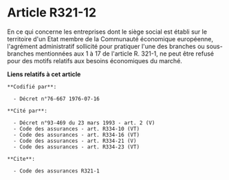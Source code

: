 # Article R321-12

En ce qui concerne les entreprises dont le siège social est établi sur le territoire d'un Etat membre de la Communauté
économique européenne, l'agrément administratif sollicité pour pratiquer l'une des branches ou sous-branches mentionnées aux
1 à 17 de l'article R. 321-1, ne peut être refusé pour des motifs relatifs aux besoins économiques du marché.

**Liens relatifs à cet article**

	**Codifié par**:

	  - Décret n°76-667 1976-07-16

	**Cité par**:

	  - Décret n°93-469 du 23 mars 1993 - art. 2 (V)
	  - Code des assurances - art. R334-10 (VT)
	  - Code des assurances - art. R334-16 (VT)
	  - Code des assurances - art. R334-21 (V)
	  - Code des assurances - art. R334-23 (VT)

	**Cite**:

	  - Code des assurances R321-1
